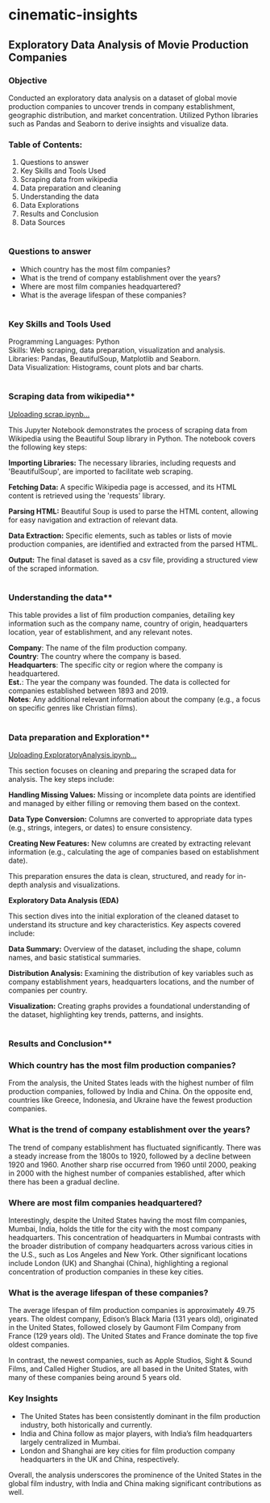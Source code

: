 # cinematic-insights

## Exploratory Data Analysis of Movie Production Companies 

### Objective

Conducted an exploratory data analysis on a dataset of global movie production companies to uncover trends in company establishment, geographic distribution, and market concentration. Utilized Python libraries such as Pandas and Seaborn to derive insights and visualize data.

### Table of Contents:

1. Questions to answer
2. Key Skills and Tools Used
3. Scraping data from wikipedia
4. Data preparation and cleaning 
5. Understanding the data
6. Data Explorations
7. Results and Conclusion
8. Data Sources
#
### Questions to answer

- Which country has the most film companies? <br>
- What is the trend of company establishment over the years? <br>
- Where are most film companies headquartered? <br>
- What is the average lifespan of these companies? <br>
# 
### Key Skills and Tools Used
   
   Programming Languages: Python <br>
   Skills: Web scraping, data preparation, visualization and analysis. <br>
   Libraries: Pandas, BeautifulSoup, Matplotlib and Seaborn. <br>
   Data Visualization: Histograms, count plots and bar charts. <br>
#
### Scraping data from wikipedia**

   [Uploading scrap.ipynb…]()

   This Jupyter Notebook demonstrates the process of scraping data from Wikipedia    using the Beautiful Soup library in Python. The notebook covers the following     key steps: <br>

   **Importing Libraries:** The necessary libraries, including requests and          'BeautifulSoup', are imported to facilitate web scraping. <br>

   **Fetching Data:** A specific Wikipedia page is accessed, and its HTML content    is retrieved using the 'requests' library. <br>

   **Parsing HTML:** Beautiful Soup is used to parse the HTML content, allowing       for easy navigation and extraction of relevant data. <br>

   **Data Extraction:** Specific elements, such as tables or lists of movie          production companies, are identified and extracted from the parsed HTML. <br>

   **Output:** The final dataset is saved as a csv file, providing a structured       view of the scraped information.

#
### Understanding the data**

   This table provides a list of film production companies, detailing key            information such as the company name, country of origin, headquarters             location, year of establishment, and any relevant notes. 

   **Company**: The name of the film production company. <br>
   **Country**: The country where the company is based. <br>
   **Headquarters**: The specific city or region where the company is                headquartered. <br>
   **Est.**: The year the company was founded. The data is collected for             companies established between 1893 and 2019. <br>
   **Notes**: Any additional relevant information about the company (e.g., a         focus on specific genres like Christian films).
#
### Data preparation and Exploration**

   [Uploading ExploratoryAnalysis.ipynb…]()

   This section focuses on cleaning and preparing the scraped data for analysis.    The key steps include:

   **Handling Missing Values:** Missing or incomplete data points are identified     and managed by either filling or removing them based on the context.

   **Data Type Conversion:** Columns are converted to appropriate data types         (e.g., strings, integers, or dates) to ensure consistency.

   **Creating New Features:** New columns are created by extracting relevant         information (e.g., calculating the age of companies based on establishment        date).

   This preparation ensures the data is clean, structured, and ready for in-depth    analysis and visualizations.

   **Exploratory Data Analysis (EDA)**

   This section dives into the initial exploration of the cleaned dataset to         understand its structure and key characteristics. Key aspects covered include:

   **Data Summary:** Overview of the dataset, including the shape, column names,     and basic statistical summaries.

   **Distribution Analysis:** Examining the distribution of key variables such as    company establishment years, headquarters locations, and the number of            companies per country.

   **Visualization:** Creating graphs provides a foundational understanding of       the dataset, highlighting key trends, patterns, and insights.
#
### Results and Conclusion**

### Which country has the most film production companies?
From the analysis, the United States leads with the highest number of film production companies, followed by India and China. On the opposite end, countries like Greece, Indonesia, and Ukraine have the fewest production companies.

### What is the trend of company establishment over the years?
The trend of company establishment has fluctuated significantly. There was a steady increase from the 1800s to 1920, followed by a decline between 1920 and 1960. Another sharp rise occurred from 1960 until 2000, peaking in 2000 with the highest number of companies established, after which there has been a gradual decline.

### Where are most film companies headquartered?
Interestingly, despite the United States having the most film companies, Mumbai, India, holds the title for the city with the most company headquarters. This concentration of headquarters in Mumbai contrasts with the broader distribution of company headquarters across various cities in the U.S., such as Los Angeles and New York. Other significant locations include London (UK) and Shanghai (China), highlighting a regional concentration of production companies in these key cities.

### What is the average lifespan of these companies?
The average lifespan of film production companies is approximately 49.75 years. The oldest company, Edison’s Black Maria (131 years old), originated in the United States, followed closely by Gaumont Film Company from France (129 years old). The United States and France dominate the top five oldest companies.

In contrast, the newest companies, such as Apple Studios, Sight & Sound Films, and Called Higher Studios, are all based in the United States, with many of these companies being around 5 years old. 

### Key Insights
- The United States has been consistently dominant in the film production industry, both historically and currently.
- India and China follow as major players, with India’s film headquarters largely centralized in Mumbai.
- London and Shanghai are key cities for film production company headquarters in the UK and China, respectively.

Overall, the analysis underscores the prominence of the United States in the global film industry, with India and China making significant contributions as well.


   



